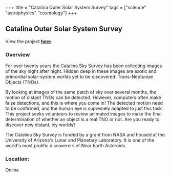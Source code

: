 +++
title = "Catalina Outer Solar System Survey"
tags = ["science" "astrophysics" "cosmology"]
+++

## Catalina Outer Solar System Survey

View the project [**here**](https://www.zooniverse.org/projects/fulsdavid/catalina-outer-solar-system-survey).

### Overview

For over twenty years the Catalina Sky Survey has been collecting images of the sky night after night. Hidden deep in these images are exotic and primordial solar-system worlds yet to be discovered: Trans-Neptunian Objects (TNOs).

By looking at images of the same patch of sky over several months, the motion of distant TNOs can be detected. However, computers often make false detections, and this is where you come in! The detected motion need to be confirmed, and the human eye is supremely adapted to just this task. This project seeks volunteers to review animated images to make the final determination of whether an object is a real TNO or not. Are you ready to discover new distant, icy worlds?

The Catalina Sky Survey is funded by a grant from NASA and housed at the University of Arizona's Lunar and Planetary Laboratory. It is one of the world's most prolific discoverers of Near Earth Asteroids.

### Location:
Online
